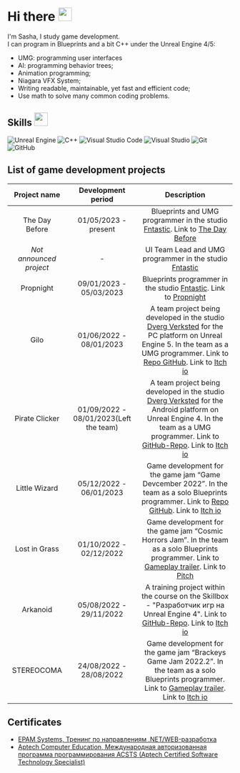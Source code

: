 # Hi there <img src="https://raw.githubusercontent.com/MartinHeinz/MartinHeinz/master/wave.gif" width="30px">

I'm Sasha, I study game development.  
I can program in Blueprints and a bit C++ under the Unreal Engine 4/5:  
* UMG: programming user interfaces
* AI: programming behavior trees;  
* Animation programming;  
* Niagara VFX System;  
* Writing readable, maintainable, yet fast and efficient code;  
* Use math to solve many common coding problems.    


## Skills <img src="https://user-images.githubusercontent.com/34418187/202911895-f5e9690b-9772-4c3a-8ba6-d6ad2039e3b4.gif" width="30px">
 <img alt="Unreal Engine" src="https://img.shields.io/badge/unrealengine-%23313131.svg?style=for-the-badge&logo=unrealengine&logoColor=white"/> <img alt="C++" src="https://img.shields.io/badge/c++-%2300599C.svg?style=for-the-badge&logo=c%2B%2B&logoColor=white"/> <img alt="Visual Studio Code" src="https://img.shields.io/badge/VisualStudioCode-0078d7.svg?style=for-the-badge&logo=visual-studio-code&logoColor=white"/> <img alt="Visual Studio" src="https://img.shields.io/badge/VisualStudio-5C2D91.svg?style=for-the-badge&logo=visual-studio&logoColor=white"/> <img alt="Git" src="https://img.shields.io/badge/git-%23F05033.svg?style=for-the-badge&logo=git&logoColor=white"/> ![GitHub](https://img.shields.io/badge/github-%23121011.svg?style=for-the-badge&logo=github&logoColor=white)
## List of game development projects
| Project name | Development period | Description |
|:------------:|:------------------:|:-----------:|
| The Day Before |01/05/2023 - present| Blueprints and UMG programmer in the studio [Fntastic](https://ru.fntastic.com/). Link to [The Day Before](https://www.daybeforegame.com/) |
| *Not announced project* |-| UI Team Lead and UMG programmer in the studio [Fntastic](https://ru.fntastic.com/) |
| Propnight |09/01/2023 - 05/03/2023| Blueprints programmer in the studio [Fntastic](https://ru.fntastic.com/). Link to [Propnight](https://www.propnight.com/) |
| Gilo |01/06/2022 - 08/01/2023| A team project being developed in the studio [Dverg Verksted](https://github.com/Dverg-Verksted) for the PC platform on Unreal Engine 5. In the team as a UMG programmer. Link to [Repo GitHub](https://github.com/Dverg-Verksted/Gilo). Link to [Itch io](https://dvergverksted.itch.io/horror-game) |
| Pirate Clicker |01/09/2022 - 08/01/2023(Left the team)| A team project being developed in the studio [Dverg Verksted](https://github.com/Dverg-Verksted) for the Android platform on Unreal Engine 4. In the team as a UMG programmer. Link to [GitHub-Repo](https://github.com/Dverg-Verksted/PirateClicker). Link to [Itch io](https://dvergverksted.itch.io/pirate-clicker) |
| Little Wizard |05/12/2022 - 06/01/2023| Game development for the game jam “Game Devcember 2022”. In the team as a solo Blueprints programmer. Link to [Repo GitHub](https://github.com/Por7ableWorlD/Little_Wizard). Link to [Itch io](https://por7ableworld.itch.io/little-wizard) |
| Lost in Grass |01/10/2022 - 02/12/2022| Game development for the game jam “Cosmic Horrors Jam”. In the team as a solo Blueprints programmer. Link to [Gameplay trailer](https://youtu.be/epFkhUCsgmA). Link to [Pitch](https://portfolio.hse.ru/Project/149348#149348_3263401) |
| Arkanoid |05/08/2022 - 29/11/2022| A training project within the course on the Skillbox - "Разработчик игр на Unreal Engine 4". Link to [GitHub-Repo](https://github.com/Por7ableWorlD/Arkanoid). Link to [Itch io](https://por7ableworld.itch.io/arkanoid) |
| STEREOCOMA |24/08/2022 - 28/08/2022| Game development for the game jam “Brackeys Game Jam 2022.2”. In the team as a solo Blueprints programmer. Link to [Gameplay trailer](https://youtu.be/3MnY63UvC1o). Link to [Itch io](https://itch.io/jam/brackeys-8/rate/1680058) |

## Certificates
* [EPAM Systems, Тренинг по направлениям .NET/WEB-разработка](https://drive.google.com/file/d/1b6xx28p_QM6FbyuxRjVeUYWLmZgQgvCo/view)  
* [Aptech Computer Education, Международная авторизованная программа программирования ACSTS (Aptech Certified Software Technology Specialist)](https://drive.google.com/file/d/1PWX7pavxeaKBpJs4jzXfZl-POjCK4Ymh/view)  
